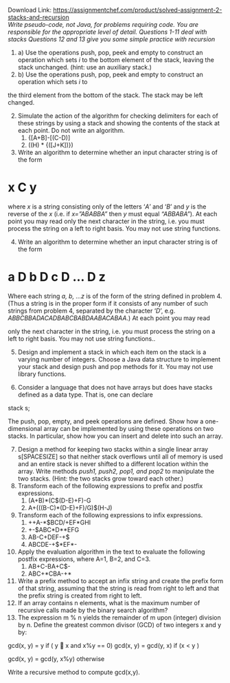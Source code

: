Download Link: https://assignmentchef.com/product/solved-assignment-2-stacks-and-recursion
<br>
<em>Write pseudo-code, not Java, for problems requiring code. You are responsible for the appropriate level of detail. Questions 1-11 deal with stacks Questions 12 and 13 give you some simple practice with recursion</em>

<ol>

 <li>a) Use the operations push, pop, peek and empty to construct an operation which sets<em> i</em> to the bottom element of the stack, leaving the stack unchanged. (hint: use an auxiliary stack.)</li>

 <li>b) Use the operations push, pop, peek and empty to construct an operation which sets<em> i</em> to</li>

</ol>

the third element from the bottom of the stack. The stack may be left changed.

<ol start="2">

 <li>Simulate the action of the algorithm for checking delimiters for each of these strings by using a stack and showing the contents of the stack at each point. Do not write an algorithm.

  <ol>

   <li>{[A+B]-[(C-D)]</li>

   <li>((H) * {([J+K])})</li>

  </ol></li>

 <li>Write an algorithm to determine whether an input character string is of the form</li>

</ol>

<h1>x  C y</h1>

where <em>x</em> is a string consisting only of the letters ‘<em>A</em>’ and ‘<em>B</em>’ and <em>y</em> is the reverse of the <em>x</em> (i.e. if <em>x=”ABABBA”</em> then <em>y</em> must equal <em>“ABBABA”</em>).  At each point you may read only the next character in the string, i.e. you must process the string on a left to right basis. You may not use string functions.

<ol start="4">

 <li>Write an algorithm to determine whether an input character string is of the form</li>

</ol>

<h1>a  D b D c D … D z</h1>

Where each string <em>a, b, …z</em> is of the form of the string defined in problem 4.  (Thus a string is in the proper form if it consists of any number of such strings from problem 4, separated by the character ‘<em>D</em>’, e.g. <em>ABBCBBADACADBABCBABDAABACABAA</em>.)  At each point you may read

only the next character in the string, i.e. you must process the string on a left to right basis. You may not use string functions..

<ol start="5">

 <li>Design and implement a stack in which each item on the stack is a varying number of integers. Choose a Java data structure to implement your stack and design push and pop methods for it. You may not use library functions.</li>

</ol>




<ol start="6">

 <li>Consider a language that does not have arrays but does have stacks defined as a data type. That is, one can declare</li>

</ol>

stack s;

The push, pop, empty, and peek operations are defined. Show how a one-dimensional array can be implemented by using these operations on two stacks. In particular, show how you can insert and delete into such an array.

<ol start="7">

 <li>Design a method for keeping two stacks within a single linear array s[SPACESIZE] so that neither stack overflows until all of memory is used and an entire stack is never shifted to a different location within the array. Write methods <em>push1, push2, pop1, and pop2 </em>to manipulate the two stacks.  (Hint:  the two stacks grow toward each other.)</li>

 <li>Transform each of the following expressions to prefix and postfix expressions.

  <ol>

   <li>(A+B)*(C$(D-E)+F)-G</li>

   <li>A+(((B-C)*(D-E)+F)/G)$(H-J)</li>

  </ol></li>

 <li>Transform each of the following expressions to infix expressions.

  <ol>

   <li>++A-*$BCD/+EF*GHI</li>

   <li>+-$ABC*D**EFG</li>

   <li>AB-C+DEF-+$</li>

   <li>ABCDE-+$*EF*-</li>

  </ol></li>

 <li>Apply the evaluation algorithm in the text to evaluate the following postfix expressions, where A=1, B=2, and C=3.

  <ol>

   <li>AB+C-BA+C$-</li>

   <li>ABC+*CBA-+*</li>

  </ol></li>

 <li>Write a prefix method to accept an infix string and create the prefix form of that string, assuming that the string is read from right to left and that the prefix string is created from right to left.</li>

 <li>If an array contains n elements, what is the maximum number of recursive calls made by the binary search algorithm?</li>

 <li>The expression m % n yields the remainder of m upon (integer) division by n. Define the greatest common divisor (GCD) of two integers x and y by:</li>

</ol>

gcd(x, y) = y   if ( y  x and x%y == 0)    gcd(x, y) = gcd(y, x)                                       if (x &lt; y )

gcd(x, y) = gcd(y, x%y)                  otherwise

Write a recursive method to compute gcd(x,y).